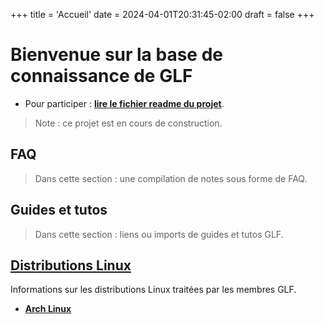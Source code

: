 +++
title = 'Accueil'
date = 2024-04-01T20:31:45-02:00
draft = false
+++

# Bienvenue sur la base de connaissance de GLF

- Pour participer : **[lire le fichier readme du projet](https://github.com/Gaming-Linux-FR/glf-notes)**.

> Note : ce projet est en cours de construction.

## FAQ

> Dans cette section : une compilation de notes sous forme de FAQ.

## Guides et tutos

> Dans cette section : liens ou imports de guides et tutos GLF.

## [Distributions Linux](distribs/)

Informations sur les distributions Linux traitées par les membres GLF.

- **[Arch Linux](distribs/arch-linux/)**
